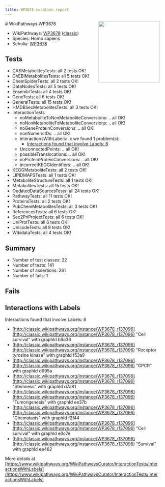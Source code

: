 ```yaml
---
title: WP3678 curation report
---
```


<img style="float: right; width: 200px" src="https://upload.wikimedia.org/wikipedia/commons/thumb/8/83/Wplogo_with_text_500.png/640px-Wplogo_with_text_500.png" />
# WikiPathways WP3678

* WikiPathways: [WP3678](https://wikipathways.org/pathways/WP3678) ([classic](https://classic.wikipathways.org/instance/WP3678))
* Species: Homo sapiens
* Scholia: [WP3678](https://scholia.toolforge.org/wikipathways/WP3678)
## Tests
* CASMetabolitesTests: all 2 tests OK!
* ChEBIMetabolitesTests: all 5 tests OK!
* ChemSpiderTests: all 2 tests OK!
* DataNodesTests: all 5 tests OK!
* EnsemblTests: all 4 tests OK!
* GeneTests: all 6 tests OK!
* GeneralTests: all 15 tests OK!
* HMDBSecMetabolitesTests: all 3 tests OK!
* InteractionTests
    * noMetaboliteToNonMetaboliteConversions: .. all OK!
    * noNonMetaboliteToMetaboliteConversions: .. all OK!
    * noGeneProteinConversions: .. all OK!
    * nonNumericIDs: .. all OK!
    * interactionsWithLabels: .x we found 1 problem(s):
        * [Interactions found that involve Labels: 8](#630d267f)
    * UnconnectedPoints: .. all OK!
    * possibleTranslocations: .. all OK!
    * noProteinProteinConversions: .. all OK!
    * incorrectKEGGIdentifiers: .. all OK!
* KEGGMetaboliteTests: all 2 tests OK!
* LIPIDMAPSTests: all 1 tests OK!
* MetaboliteStructureTests: all 1 tests OK!
* MetabolitesTests: all 15 tests OK!
* OudatedDataSourcesTests: all 24 tests OK!
* PathwayTests: all 11 tests OK!
* ProteinsTests: all 2 tests OK!
* PubChemMetabolitesTests: all 3 tests OK!
* ReferencesTests: all 6 tests OK!
* Sec2PriProjectTests: all 6 tests OK!
* UniProtTests: all 6 tests OK!
* UnicodeTests: all 9 tests OK!
* WikidataTests: all 4 tests OK!


## Summary

* Number of test classes: 22
* Number of tests: 141
* Number of assertions: 281
* Number of fails: 1

## Fails

<a name="630d267f" />

## Interactions with Labels

Interactions found that involve Labels: 8

* [http://classic.wikipathways.org/instance/WP3678_r137096](http://classic.wikipathways.org/instance/WP3678_r137096) "Cell survival" with graphId b6a36
* [http://classic.wikipathways.org/instance/WP3678_r137096](http://classic.wikipathways.org/instance/WP3678_r137096) "Receptor
tyrosine 
kinase" with graphId f53a9
* [http://classic.wikipathways.org/instance/WP3678_r137096](http://classic.wikipathways.org/instance/WP3678_r137096) "GPCR" with graphId d695a
* [http://classic.wikipathways.org/instance/WP3678_r137096](http://classic.wikipathways.org/instance/WP3678_r137096) "Stemness" with graphId d7a81
* [http://classic.wikipathways.org/instance/WP3678_r137096](http://classic.wikipathways.org/instance/WP3678_r137096) "Tumorigenesis" with graphId ee37b
* [http://classic.wikipathways.org/instance/WP3678_r137096](http://classic.wikipathways.org/instance/WP3678_r137096) "Chemotaxis" with graphId f2f44
* [http://classic.wikipathways.org/instance/WP3678_r137096](http://classic.wikipathways.org/instance/WP3678_r137096) "Cell survival" with graphId e0c7e
* [http://classic.wikipathways.org/instance/WP3678_r137096](http://classic.wikipathways.org/instance/WP3678_r137096) "Survival" with graphId ee482


More details at [https://www.wikipathways.org/WikiPathwaysCurator/InteractionTests/interactionsWithLabels](https://www.wikipathways.org/WikiPathwaysCurator/InteractionTests/interactionsWithLabels)

